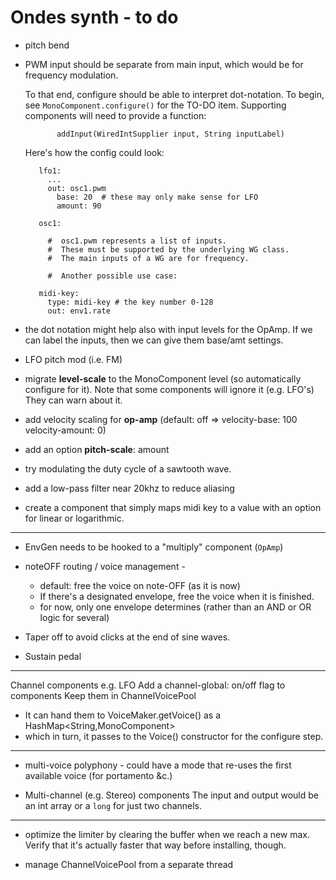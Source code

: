 # Ondes synth - to do
  
 - pitch bend

 - PWM input should be separate from main input, which would be for frequency modulation.
 
     To that end, configure should be able to interpret dot-notation. To begin, see `MonoComponent.configure()` for the TO-DO item. Supporting components will need to provide a function:
     ```
            addInput(WiredIntSupplier input, String inputLabel)
     ```
     Here's how the config could look:
         
     ```    
        lfo1:
          ...
          out: osc1.pwm
            base: 20  # these may only make sense for LFO
            amount: 90
        
        osc1:
        
          #  osc1.pwm represents a list of inputs.
          #  These must be supported by the underlying WG class.
          #  The main inputs of a WG are for frequency.
   
          #  Another possible use case:  
        
        midi-key: 
          type: midi-key # the key number 0-128
          out: env1.rate 
     ```
 - the dot notation might help also with input levels for the OpAmp. If we can label the inputs, then we can give them base/amt settings.

 - LFO pitch mod (i.e. FM)
 
 - migrate **level-scale** to the MonoComponent level (so automatically configure for it).
 Note that some components will ignore it (e.g. LFO's)  They can warn about it.

 - add velocity scaling for **op-amp** 
 (default: off => velocity-base: 100 velocity-amount: 0)
 
 - add an option **pitch-scale**: amount
 
 - try modulating the duty cycle of a sawtooth wave.
      
 - add a low-pass filter near 20khz to reduce aliasing

 - create a component that simply maps midi key to a value
    with an option for linear or logarithmic. 
   
 
 -----------
 - EnvGen needs to be hooked to a "multiply" component (`OpAmp`)
 
 - noteOFF routing / voice management - 
    - default: free the voice on note-OFF (as it is now)
    - If there's a designated envelope, free the voice when it is finished.
    - for now, only one envelope determines (rather than an AND or OR logic for several)

 - Taper off to avoid clicks at the end of sine waves.
 - Sustain pedal
 
 ------
 
 Channel components e.g. LFO
 Add a channel-global: on/off flag to components
 Keep them in ChannelVoicePool
  - It can hand them to VoiceMaker.getVoice() as a HashMap<String,MonoComponent>
  - which in turn, it passes to the Voice() constructor for the configure step.
   
 *****

 - multi-voice polyphony - could have a mode that re-uses the first available voice (for portamento &c.) 
 
 - Multi-channel (e.g. Stereo) components
   The input and output would be an int array 
   or a `long` for just two channels.

----------------

 - optimize the limiter by clearing the buffer when we reach a new max. Verify that it's actually faster that way before installing, though. 
 
 - manage ChannelVoicePool from a separate thread

 